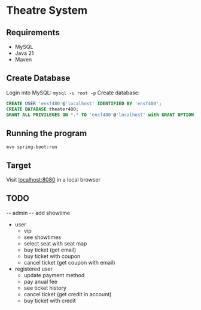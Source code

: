 # Theatre System
## Requirements
- MySQL
- Java 21
- Maven
## Create Database
Login into MySQL: `mysql -u root -p`
Create database:
```sql
CREATE USER 'ensf480'@'localhost' IDENTIFIED BY 'ensf480';
CREATE DATABASE theater480;
GRANT ALL PRIVILEGES ON *.* TO 'ensf480'@'localhost' with GRANT OPTION;
```
## Running the program
`mvn spring-boot:run`
## Target
Visit [localhost:8080](http://localhost:8080) in a local browser
## TODO
-- admin
  -- add showtime
- user
  - vip
  - see showtimes
  - select seat with seat map
  - buy ticket (get email)
  - buy ticket with coupon
  - cancel ticket (get coupon with email)
- registered user
  - update payment method
  - pay anual fee
  - see ticket history
  - cancel ticket (get credit in account)
  - buy ticket with credit